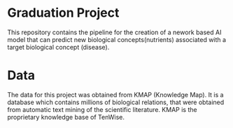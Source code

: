 # Graduation Project
This repository contains the pipeline for the creation of a nework based AI model that can predict new biological concepts(nutrients) 
associated with a target biological concept (disease).

# Data
The data for this project was obtained from KMAP (Knowledge Map). It is a database which contains millions of biological relations, 
that were obtained from automatic text mining of the scientific literature. 
KMAP is the proprietary knowledge base of TenWise. 


